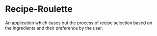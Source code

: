 # Recipe-Roulette
An application which eases out the process of recipe selection based on the ingredients and their preference by the user.
